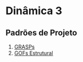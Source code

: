 # Dinâmica 3

## Padrões de Projeto

1. [GRASPs](../05-padroes-de-projeto/GRASPs.md)
2. [GOFs Estrutural](../05-padroes-de-projeto/GOFs/GOFs-estruturais.md)